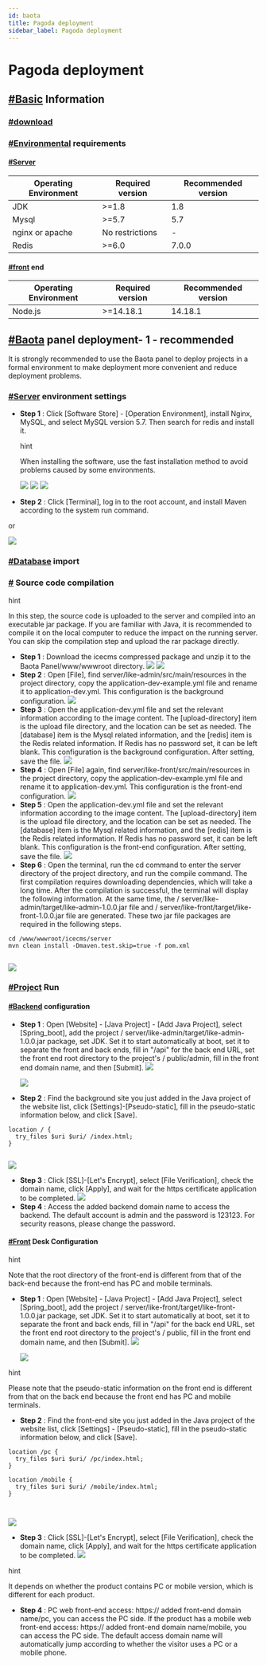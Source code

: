 ```yaml
---
id: baota
title: Pagoda deployment
sidebar_label: Pagoda deployment
---
```


# Pagoda deployment

## [#Basic](#%E5%9F%BA%E7%A1%80%E4%BF%A1%E6%81%AF) Information

### [#download](#%E4%B8%8B%E8%BD%BD)

### [#Environmental](#%E7%8E%AF%E5%A2%83%E8%A6%81%E6%B1%82) requirements

#### [#Server](#%E6%9C%8D%E5%8A%A1%E7%AB%AF)

<table>
<thead><tr>
<th>Operating Environment</th>
<th>Required version</th>
<th>Recommended version</th>
</tr></thead>
<tbody>
<tr>
<td>JDK</td>
<td>&gt;=1.8</td>
<td>1.8</td>
</tr>
<tr>
<td>Mysql</td>
<td>&gt;=5.7</td>
<td>5.7</td>
</tr>
<tr>
<td>nginx or apache</td>
<td>No restrictions</td>
<td>-</td>
</tr>
<tr>
<td>Redis</td>
<td>&gt;=6.0</td>
<td>7.0.0</td>
</tr>
</tbody>
</table>

#### [#front](#%E5%89%8D%E7%AB%AF) end

<table>
<thead><tr>
<th>Operating Environment</th>
<th>Required version</th>
<th>Recommended version</th>
</tr></thead>
<tbody><tr>
<td>Node.js</td>
<td>&gt;=14.18.1</td>
<td>14.18.1</td>
</tr></tbody>
</table>

## [#Baota](#%E5%AE%9D%E5%A1%94%E9%9D%A2%E6%9D%BF%E9%83%A8%E7%BD%B2-1-%E6%8E%A8%E8%8D%90%E4%BD%BF%E7%94%A8) panel deployment- 1 - recommended

It is strongly recommended to use the Baota panel to deploy projects in a formal environment to make deployment more convenient and reduce deployment problems.

### [#Server](#%E6%9C%8D%E5%8A%A1%E5%99%A8%E7%8E%AF%E5%A2%83%E8%AE%BE%E7%BD%AE) environment settings

- **Step 1** : Click [Software Store] - [Operation Environment], install Nginx, MySQL, and select MySQL version 5.7. Then search for redis and install it.

    hint

    When installing the software, use the fast installation method to avoid problems caused by some environments.

    ![](https://doc.likeadmin.cn/docs/java/images/readme/bt-env-1-1.png)
    ![](https://doc.likeadmin.cn/docs/java/images/readme/bt-env-1-2.png)
    ![](https://doc.likeadmin.cn/docs/java/images/readme/bt-env-1-3.png)

- **Step 2** : Click [Terminal], log in to the root account, and install Maven according to the system run command.

or

![](https://doc.likeadmin.cn/docs/java/images/readme/bt-env-2.png)

### [#Database](#%E6%95%B0%E6%8D%AE%E5%BA%93%E5%AF%BC%E5%85%A5) import

### [#](#%E6%BA%90%E7%A0%81%E7%BC%96%E8%AF%91) Source code compilation

hint

In this step, the source code is uploaded to the server and compiled into an executable jar package. If you are familiar with Java, it is recommended to compile it on the local computer to reduce the impact on the running server. You can skip the compilation step and upload the rar package directly.

- **Step 1** : Download the icecms compressed package and unzip it to the Baota Panel/www/wwwroot directory. ![](https://doc.likeadmin.cn/docs/java/images/readme/bt-code-1-1.png)
    ![](https://doc.likeadmin.cn/docs/java/images/readme/bt-code-1-2.png)
- **Step 2** : Open [File], find server/like-admin/src/main/resources in the project directory, copy the application-dev-example.yml file and rename it to application-dev.yml. This configuration is the background configuration. ![](https://doc.likeadmin.cn/docs/java/images/readme/bt-code-2.png)
- **Step 3** : Open the application-dev.yml file and set the relevant information according to the image content. The [upload-directory] item is the upload file directory, and the location can be set as needed. The [database] item is the Mysql related information, and the [redis] item is the Redis related information. If Redis has no password set, it can be left blank. This configuration is the background configuration. After setting, save the file. ![](https://doc.likeadmin.cn/docs/java/images/readme/bt-code-3.png)
- **Step 4** : Open [File] again, find server/like-front/src/main/resources in the project directory, copy the application-dev-example.yml file and rename it to application-dev.yml. This configuration is the front-end configuration. ![](https://doc.likeadmin.cn/docs/java/images/readme/bt-code-4.png)
- **Step 5** : Open the application-dev.yml file and set the relevant information according to the image content. The [upload-directory] item is the upload file directory, and the location can be set as needed. The [database] item is the Mysql related information, and the [redis] item is the Redis related information. If Redis has no password set, it can be left blank. This configuration is the front-end configuration. After setting, save the file. ![](https://doc.likeadmin.cn/docs/java/images/readme/bt-code-5.png)
- **Step 6** : Open the terminal, run the cd command to enter the server directory of the project directory, and run the compile command. The first compilation requires downloading dependencies, which will take a long time. After the compilation is successful, the terminal will display the following information. At the same time, the / server/like-admin/target/like-admin-1.0.0.jar file and / server/like-front/target/like-front-1.0.0.jar file are generated. These two jar file packages are required in the following steps.

```
cd /www/wwwroot/icecms/server
mvn clean install -Dmaven.test.skip=true -f pom.xml


```

![](https://doc.likeadmin.cn/docs/java/images/readme/bt-code-6.png)

### [#Project](#%E9%A1%B9%E7%9B%AE%E8%BF%90%E8%A1%8C) Run

#### [#Backend](#%E5%90%8E%E5%8F%B0%E9%85%8D%E7%BD%AE) configuration

- **Step 1** : Open [Website] - [Java Project] - [Add Java Project], select [Spring_boot], add the project / server/like-admin/target/like-admin-1.0.0.jar package, set JDK. Set it to start automatically at boot, set it to separate the front and back ends, fill in "/api" for the back end URL, set the front end root directory to the project's / public/admin, fill in the front end domain name, and then [Submit]. ![](https://doc.likeadmin.cn/docs/java/images/readme/bt-run-admin-1-1.png)

    ![](https://doc.likeadmin.cn/docs/java/images/readme/bt-run-admin-1-2.png)

- **Step 2** : Find the background site you just added in the Java project of the website list, click [Settings]-[Pseudo-static], fill in the pseudo-static information below, and click [Save].

```
location / {
  try_files $uri $uri/ /index.html;
}


```

![](https://doc.likeadmin.cn/docs/java/images/readme/bt-run-admin-2.png)

- **Step 3** : Click [SSL]-[Let's Encrypt], select [File Verification], check the domain name, click [Apply], and wait for the https certificate application to be completed. ![](https://doc.likeadmin.cn/docs/java/images/readme/bt-run-admin-3.png)
- **Step 4** : Access the added backend domain name to access the backend. The default account is admin and the password is 123123. For security reasons, please change the password.

#### [#Front](#%E5%89%8D%E5%8F%B0%E9%85%8D%E7%BD%AE) Desk Configuration

hint

Note that the root directory of the front-end is different from that of the back-end because the front-end has PC and mobile terminals.

- **Step 1** : Open [Website] - [Java Project] - [Add Java Project], select [Spring_boot], add the project / server/like-front/target/like-front-1.0.0.jar package, set JDK. Set it to start automatically at boot, set it to separate the front and back ends, fill in "/api" for the back end URL, set the front end root directory to the project's / public, fill in the front end domain name, and then [Submit]. ![](https://doc.likeadmin.cn/docs/java/images/readme/bt-run-front-1-1.png)

    ![](https://doc.likeadmin.cn/docs/java/images/readme/bt-run-front-1-2.png)

hint

Please note that the pseudo-static information on the front end is different from that on the back end because the front end has PC and mobile terminals.

- **Step 2** : Find the front-end site you just added in the Java project of the website list, click [Settings] - [Pseudo-static], fill in the pseudo-static information below, and click [Save].

```
location /pc {
  try_files $uri $uri/ /pc/index.html;
}

location /mobile {
  try_files $uri $uri/ /mobile/index.html;
}



```

![](https://doc.likeadmin.cn/docs/java/images/readme/bt-run-front-2.png)

- **Step 3** : Click [SSL]-[Let's Encrypt], select [File Verification], check the domain name, click [Apply], and wait for the https certificate application to be completed. ![](https://doc.likeadmin.cn/docs/java/images/readme/bt-run-front-3.png)

hint

It depends on whether the product contains PC or mobile version, which is different for each product.

- **Step 4** : PC web front-end access: https:// added front-end domain name/pc, you can access the PC side. If the product has a mobile web front-end access: https:// added front-end domain name/mobile, you can access the PC side. The default access domain name will automatically jump according to whether the visitor uses a PC or a mobile phone.
